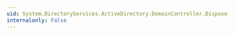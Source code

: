 ```yaml
---
uid: System.DirectoryServices.ActiveDirectory.DomainController.Dispose(System.Boolean)
internalonly: False
---
```

